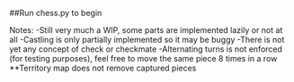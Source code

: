 ##Run chess.py to begin

Notes:
-Still very much a WIP, some parts are implemented lazily or not at all
-Castling is only partially implemented so it may be buggy
-There is not yet any concept of check or checkmate
-Alternating turns is not enforced (for testing purposes), feel free to move the same piece 8 times in a row
**Territory map does not remove captured pieces
